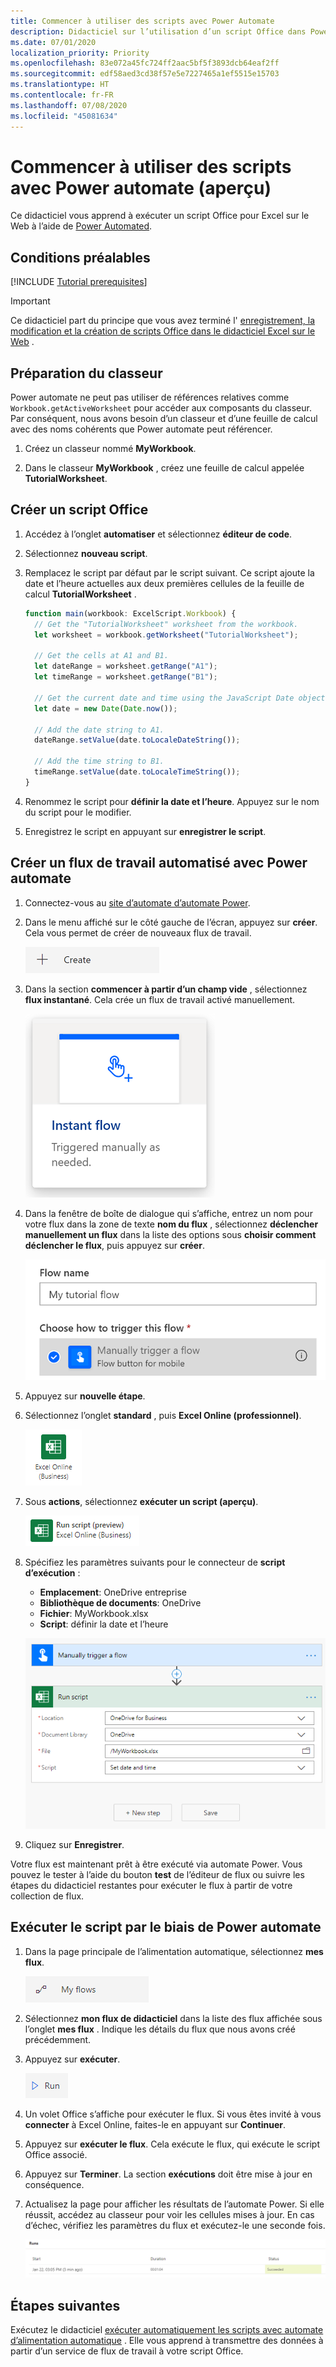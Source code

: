 ```yaml
---
title: Commencer à utiliser des scripts avec Power Automate
description: Didacticiel sur l’utilisation d’un script Office dans Power Automated via un déclencheur manuel.
ms.date: 07/01/2020
localization_priority: Priority
ms.openlocfilehash: 83e072a45fc724ff2aac5bf5f3893dcb64eaf2ff
ms.sourcegitcommit: edf58aed3cd38f57e5e7227465a1ef5515e15703
ms.translationtype: HT
ms.contentlocale: fr-FR
ms.lasthandoff: 07/08/2020
ms.locfileid: "45081634"
---
```

# <a name="start-using-scripts-with-power-automate-preview"></a>Commencer à utiliser des scripts avec Power automate (aperçu)

Ce didacticiel vous apprend à exécuter un script Office pour Excel sur le Web à l’aide de [Power Automated](https://flow.microsoft.com).

## <a name="prerequisites"></a>Conditions préalables

[!INCLUDE [Tutorial prerequisites](../includes/tutorial-prerequisites.md)]

> [!IMPORTANT]
> Ce didacticiel part du principe que vous avez terminé l' [enregistrement, la modification et la création de scripts Office dans le didacticiel Excel sur le Web](excel-tutorial.md) .

## <a name="prepare-the-workbook"></a>Préparation du classeur

Power automate ne peut pas utiliser de références relatives comme `Workbook.getActiveWorksheet` pour accéder aux composants du classeur. Par conséquent, nous avons besoin d’un classeur et d’une feuille de calcul avec des noms cohérents que Power automate peut référencer.

1. Créez un classeur nommé **MyWorkbook**.

2. Dans le classeur **MyWorkbook** , créez une feuille de calcul appelée **TutorialWorksheet**.

## <a name="create-an-office-script"></a>Créer un script Office

1. Accédez à l’onglet **automatiser** et sélectionnez **éditeur de code**.

2. Sélectionnez **nouveau script**.

3. Remplacez le script par défaut par le script suivant. Ce script ajoute la date et l’heure actuelles aux deux premières cellules de la feuille de calcul **TutorialWorksheet** .

    ```TypeScript
    function main(workbook: ExcelScript.Workbook) {
      // Get the "TutorialWorksheet" worksheet from the workbook.
      let worksheet = workbook.getWorksheet("TutorialWorksheet");

      // Get the cells at A1 and B1.
      let dateRange = worksheet.getRange("A1");
      let timeRange = worksheet.getRange("B1");

      // Get the current date and time using the JavaScript Date object.
      let date = new Date(Date.now());

      // Add the date string to A1.
      dateRange.setValue(date.toLocaleDateString());

      // Add the time string to B1.
      timeRange.setValue(date.toLocaleTimeString());
    }
    ```

4. Renommez le script pour **définir la date et l’heure**. Appuyez sur le nom du script pour le modifier.

5. Enregistrez le script en appuyant sur **enregistrer le script**.

## <a name="create-an-automated-workflow-with-power-automate"></a>Créer un flux de travail automatisé avec Power automate

1. Connectez-vous au [site d’automate d’automate Power](https://flow.microsoft.com).

2. Dans le menu affiché sur le côté gauche de l’écran, appuyez sur **créer**. Cela vous permet de créer de nouveaux flux de travail.

    ![Bouton créer dans Power automate.](../images/power-automate-tutorial-1.png)

3. Dans la section **commencer à partir d’un champ vide** , sélectionnez **flux instantané**. Cela crée un flux de travail activé manuellement.

    ![Option flux instantané permettant de créer un flux de travail.](../images/power-automate-tutorial-2.png)

4. Dans la fenêtre de boîte de dialogue qui s’affiche, entrez un nom pour votre flux dans la zone de texte **nom du flux** , sélectionnez **déclencher manuellement un flux** dans la liste des options sous **choisir comment déclencher le flux**, puis appuyez sur **créer**.

    ![Option de déclencheur manuel pour la création d’un flux de messagerie instantanée.](../images/power-automate-tutorial-3.png)

5. Appuyez sur **nouvelle étape**.

6. Sélectionnez l’onglet **standard** , puis **Excel Online (professionnel)**.

    ![Option Power automate pour Excel Online (professionnel).](../images/power-automate-tutorial-4.png)

7. Sous **actions**, sélectionnez **exécuter un script (aperçu)**.

    ![Option d’action automate Power pour exécuter un script (aperçu).](../images/power-automate-tutorial-5.png)

8. Spécifiez les paramètres suivants pour le connecteur de **script d’exécution** :

    - **Emplacement**: OneDrive entreprise
    - **Bibliothèque de documents**: OneDrive
    - **Fichier**: MyWorkbook.xlsx
    - **Script**: définir la date et l’heure

    ![Paramètres du connecteur pour l’exécution d’un script dans Power Automated.](../images/power-automate-tutorial-6.png)

9. Cliquez sur **Enregistrer**.

Votre flux est maintenant prêt à être exécuté via automate Power. Vous pouvez le tester à l’aide du bouton **test** de l’éditeur de flux ou suivre les étapes du didacticiel restantes pour exécuter le flux à partir de votre collection de flux.

## <a name="run-the-script-through-power-automate"></a>Exécuter le script par le biais de Power automate

1. Dans la page principale de l’alimentation automatique, sélectionnez **mes flux**.

    ![Bouton mes flux dans Power automate.](../images/power-automate-tutorial-7.png)

2. Sélectionnez **mon flux de didacticiel** dans la liste des flux affichée sous l’onglet **mes flux** . Indique les détails du flux que nous avons créé précédemment.

3. Appuyez sur **exécuter**.

    ![Bouton exécuter dans Power automate.](../images/power-automate-tutorial-8.png)

4. Un volet Office s’affiche pour exécuter le flux. Si vous êtes invité à vous **connecter** à Excel Online, faites-le en appuyant sur **Continuer**.

5. Appuyez sur **exécuter le flux**. Cela exécute le flux, qui exécute le script Office associé.

6. Appuyez sur **Terminer**. La section **exécutions** doit être mise à jour en conséquence.

7. Actualisez la page pour afficher les résultats de l’automate Power. Si elle réussit, accédez au classeur pour voir les cellules mises à jour. En cas d’échec, vérifiez les paramètres du flux et exécutez-le une seconde fois.

    ![Alimentation automatique sortie montrant un flux réussi.](../images/power-automate-tutorial-9.png)

## <a name="next-steps"></a>Étapes suivantes

Exécutez le didacticiel [exécuter automatiquement les scripts avec automate d’alimentation automatique](excel-power-automate-trigger.md) . Elle vous apprend à transmettre des données à partir d’un service de flux de travail à votre script Office.
